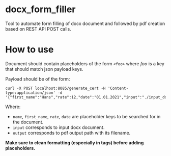 # docx_form_filler

Tool to automate form filling of docx document and followed by pdf creation based on REST API POST calls.

# How to use

Document should contain placeholders of the form `<foo>` where _foo_ is a key that should match json payload keys.

Payload should be of the form:

```shell
curl -X POST localhost:8085/generate_cert -H 'Content-type:application/json' -d '{"first_name":"Hans","rate":12,"date":"01.01.2021","input":"./input_docs/dummy_doc.docx","output":"./pdf_docs/foobar.pdf"}'
```

Where:
- `name`, `first_name`, `rate`, `date` are placeholder keys to be searched for in the document.
- `input` corresponds to input docx document.
- `output` corresponds to pdf output path with its filename.

**Make sure to clean formatting (especially in tags) before adding placeholders.**
